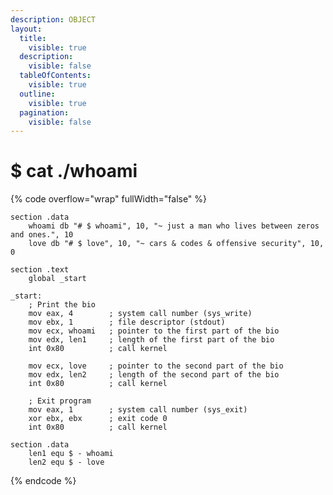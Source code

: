 ```yaml
---
description: OBJECT
layout:
  title:
    visible: true
  description:
    visible: false
  tableOfContents:
    visible: true
  outline:
    visible: true
  pagination:
    visible: false
---
```


# $ cat ./whoami

{% code overflow="wrap" fullWidth="false" %}
```armasm
section .data
    whoami db "# $ whoami", 10, "~ just a man who lives between zeros and ones.", 10
    love db "# $ love", 10, "~ cars & codes & offensive security", 10, 0

section .text
    global _start

_start:
    ; Print the bio
    mov eax, 4        ; system call number (sys_write)
    mov ebx, 1        ; file descriptor (stdout)
    mov ecx, whoami   ; pointer to the first part of the bio
    mov edx, len1     ; length of the first part of the bio
    int 0x80          ; call kernel

    mov ecx, love     ; pointer to the second part of the bio
    mov edx, len2     ; length of the second part of the bio
    int 0x80          ; call kernel

    ; Exit program
    mov eax, 1        ; system call number (sys_exit)
    xor ebx, ebx      ; exit code 0
    int 0x80          ; call kernel

section .data
    len1 equ $ - whoami
    len2 equ $ - love
```
{% endcode %}

[<img src="https://img.shields.io/badge/-71ntr-blue?style=flat-square&#x26;logo=Linkedin&#x26;logoColor=white" alt="" data-size="line">](https://www.linkedin.com/in/71ntr/) [<img src="https://img.shields.io/badge/-71ntr-blue?style=flat-square&#x26;logo=twitter&#x26;logoColor=white" alt="" data-size="line">](https://www.twitter.com/71ntr/) [<img src="https://img.shields.io/badge/-h1nt3r-blue?style=flat-square&#x26;logo=medium&#x26;logoColor=white" alt="" data-size="line">](https://h1nt3r.medium.com/)
